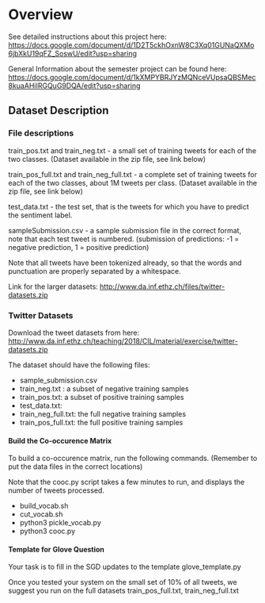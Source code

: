 
# Overview

See detailed instructions about this project here: https://docs.google.com/document/d/1D2T5ckhOxnW8C3Xq01GUNaQXMo6jbXkU19qFZ_SoswU/edit?usp=sharing

General Information about the semester project can be found here: https://docs.google.com/document/d/1kXMPYBRJYzMQNceVUpsaQBSMec8kuaAHiIRGQuG9DQA/edit?usp=sharing
## Dataset Description
### File descriptions

train_pos.txt and train_neg.txt - a small set of training tweets for each of the two classes. (Dataset available in the zip file, see link below)

train_pos_full.txt and train_neg_full.txt - a complete set of training tweets for each of the two classes, about 1M tweets per class. (Dataset available in the zip file, see link below)

test_data.txt - the test set, that is the tweets for which you have to predict the sentiment label.

sampleSubmission.csv - a sample submission file in the correct format, note that each test tweet is numbered. (submission of predictions: -1 = negative prediction, 1 = positive prediction)

Note that all tweets have been tokenized already, so that the words and punctuation are properly separated by a whitespace.

Link for the larger datasets:
http://www.da.inf.ethz.ch/files/twitter-datasets.zip

### Twitter  Datasets

Download the tweet datasets from here:
http://www.da.inf.ethz.ch/teaching/2018/CIL/material/exercise/twitter-datasets.zip


The dataset should have the following files:
- sample_submission.csv
- train_neg.txt :  a subset of negative training samples
- train_pos.txt: a subset of positive training samples
- test_data.txt:
- train_neg_full.txt: the full negative training samples
- train_pos_full.txt: the full positive training samples

#### Build the Co-occurence Matrix

To build a co-occurence matrix, run the following commands.  (Remember to put the data files
in the correct locations)

Note that the cooc.py script takes a few minutes to run, and displays the number of tweets processed.

- build_vocab.sh
- cut_vocab.sh
- python3 pickle_vocab.py
- python3 cooc.py

####  Template for Glove Question

Your task is to fill in the SGD updates to the template
glove_template.py

Once you tested your system on the small set of 10% of all tweets, we suggest you run on the full datasets train_pos_full.txt, train_neg_full.txt
